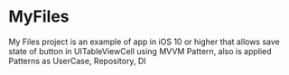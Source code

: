 # MyFiles

My Files project is an example of app in iOS 10 or higher that allows save state of button in UITableViewCell using MVVM Pattern, also is applied Patterns as UserCase, Repository, DI
